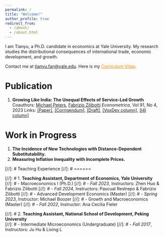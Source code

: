 ```yaml
---
permalink: /
title: "Welcome!"
author_profile: true
redirect_from: 
  - /about/
  - /about.html
---
```


I am Tianyu, a Ph.D. candidate in economics at Yale University. My research studies the distributional consequences of international trade, economic development, and growth.

Contact me at <span style="color: darkorange;">tianyu.fan@yale.edu</span>. Here is my <a href="/files/CV_FAN_Tianyu.pdf" style="color: darkorange;">Curriculum Vitae</a>.

Publication
======

1. **Growing Like India: The Unequal Effects of Service-Led Growth**  
   Coauthors: [Michael Peters](https://mipeters.weebly.com), [Fabrizio Zilibotti](https://campuspress.yale.edu/zilibotti/) 
   *Econometrica*, Vol 91, No 4, 2023
   Links: [\[Paper\]](/files/FPZ_UnequalGrowth.pdf), [\[Corrigendum\]](/files/FPZ_Corrigendum.pdf), [\[Draft\]](/files/FPZ_ECMA_final.pdf), [\[VoxDev column\]](https://voxdev.org/topic/macroeconomics-growth/how-services-drive-growth-emerging-economies-evidence-india), [\[I4I column\]](https://www.ideasforindia.in/topics/macroeconomics/india-s-service-led-economic-growth.html)

Work in Progress
======

1. **The Incidence of New Technologies with Distance-Dependent Substitutability.**
2. **Measuring Inflation Inequality with Incomplete Prices.**

[//]: # Teaching Experience
[//]: # ======

[//]: # 1. **Teaching Assistant, Department of Economics, Yale University**  
[//]: #    - Macroeconomics I (Ph.D.)
[//]: #      - *Fall 2023*, Instructors: Zhen Huo & Fabrizio Zilibotti
[//]: #      - *Fall 2024*, Instructors: Pascual Restrepo & Fabrizio Zilibotti
[//]: #    - Advanced Development Economics (Master)
[//]: #      - *Spring 2023*, Instructor: Michael Boozer
[//]: #    - Growth and Macroeconomics (Master)
[//]: #      - *Fall 2022*, Instructor: Ana Cecilia Fieler

[//]: # 2. **Teaching Assistant, National School of Development, Peking University**  
[//]: #    - Intermediate Microeconomics (Undergraduate)
[//]: #      - *Fall 2017*, Instructors: Ju Hu & Lixing L
